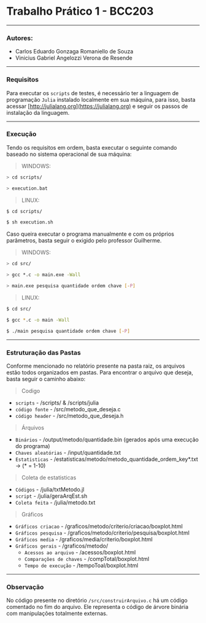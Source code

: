 # Trabalho Prático 1 - BCC203
---
### **Autores**:
* Carlos Eduardo Gonzaga Romaniello de Souza
* Vinicius Gabriel Angelozzi Verona de Resende
  
---
### **Requisitos**
Para executar os `scripts` de testes, é necessário ter a linguagem de programação `Julia` instalado localmente em sua máquina, para isso, basta acessar [http://julialang.org](https://julialang.org) e seguir os passos de instalação da linguagem.

---

### **Execução**
Tendo os requisitos em ordem, basta executar o seguinte comando baseado no sistema operacional de sua máquina:

>WINDOWS:
```bash
> cd scripts/
```
```bash
> execution.bat
```

>LINUX:
```bash
$ cd scripts/
```
```bash
$ sh execution.sh
```

Caso queira executar o programa manualmente e com os próprios parâmetros, basta seguir o exigido pelo professor Guilherme.

>WINDOWS:
```bash
> cd src/
```
```bash
> gcc *.c -o main.exe -Wall
```
```bash
> main.exe pesquisa quantidade ordem chave [-P]
```

>LINUX:
```bash
$ cd src/
```
```bash
$ gcc *.c -o main -Wall
```
```bash
$ ./main pesquisa quantidade ordem chave [-P]
```

---

### **Estruturação das Pastas**
Conforme mencionado no relatório presente na pasta raiz, os arquivos estão todos organizados em pastas. Para encontrar o arquivo que deseja, basta seguir o caminho abaixo:

> Codigo
* `scripts` - /scripts/ & /scripts/julia
* `código fonte` - /src/metodo_que_deseja.c
* `código header` - /src/metodo_que_deseja.h

> Árquivos
* `Binários` - /output/metodo/quantidade.bin (gerados após uma execução do programa)
* `Chaves aleatórias` - /input/quantidade.txt
* `Estatisticas` - /estatisticas/metodo/metodo_quantidade_ordem_key*.txt -> (* = 1-10)

> Coleta de estatisticas
* `Códigos` - /julia/txtMetodo.jl
* `script` - /julia/geraArqEst.sh
* `Coleta feita` - /julia/metodo.txt

> Gráficos
* `Gráficos criacao` - /graficos/metodo/criterio/criacao/boxplot.html
* `Gráficos pesquisa` - /graficos/metodo/criterio/pesquisa/boxplot.html
* `Gráficos media` - /graficos/media/criterio/boxplot.html
* `Gráficos gerais` - /graficos/metodo/
  * `Acessos ao arquivo` - /acessos/boxplot.html
  * `Comparações de chaves` - /compTotal/boxplot.html
  * `Tempo de execução` - /tempoToal/boxplot.html

---

### **Observação**
No código presente no diretório `/src/construirArquivo.c` há um código comentado no fim do arquivo. Ele representa o código de árvore binária com manipulações totalmente externas.